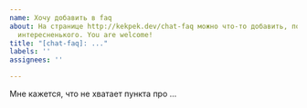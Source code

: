 ```yaml
---
name: Хочу добавить в faq
about: На странице http://kekpek.dev/chat-faq можно что-то добавить, поменять, подкинуть
  интересненького. You are welcome!
title: "[chat-faq]: ..."
labels: ''
assignees: ''

---
```


Мне кажется, что не хватает пункта про ...
